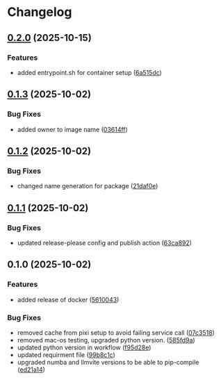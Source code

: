 # Changelog

## [0.2.0](https://github.com/equinor/GT-Post/compare/v0.1.3...v0.2.0) (2025-10-15)


### Features

* added entrypoint.sh for container setup ([6a515dc](https://github.com/equinor/GT-Post/commit/6a515dc60b7476a2bbdcfcdb44f9bca749700d58))

## [0.1.3](https://github.com/equinor/GT-Post/compare/v0.1.2...v0.1.3) (2025-10-02)


### Bug Fixes

* added owner to image name ([03614ff](https://github.com/equinor/GT-Post/commit/03614ff60bb169f61a5c9ffbea57391d4f54ef36))

## [0.1.2](https://github.com/equinor/GT-Post/compare/v0.1.1...v0.1.2) (2025-10-02)


### Bug Fixes

* changed name generation for package ([21daf0e](https://github.com/equinor/GT-Post/commit/21daf0eb9ef7f15fcd7b09fab742f1c08d0c8136))

## [0.1.1](https://github.com/equinor/GT-Post/compare/v0.1.0...v0.1.1) (2025-10-02)


### Bug Fixes

* updated release-please config and publish action ([63ca892](https://github.com/equinor/GT-Post/commit/63ca89271ad6c8e2fffb6bfa5084df1b7c0ba595))

## 0.1.0 (2025-10-02)


### Features

* added release of docker ([5610043](https://github.com/equinor/GT-Post/commit/561004371db2e6de3616c68bb81c04ac186ba259))


### Bug Fixes

* removed cache from pixi setup to avoid failing service call ([07c3518](https://github.com/equinor/GT-Post/commit/07c3518d2d41c42e6c36aa095380313e45146a32))
* removed mac-os testing, upgraded python version. ([585fd9a](https://github.com/equinor/GT-Post/commit/585fd9ad126d33b68e4ec5933a1d2ef3b8df29e1))
* updated python version in workflow ([f95d28e](https://github.com/equinor/GT-Post/commit/f95d28e34efea81827f86a923f0a83ada3a15df7))
* updated requirment file ([99b8c1c](https://github.com/equinor/GT-Post/commit/99b8c1c39702582c59c8cc20b5bacc2d7e6548ce))
* upgraded numba and llmvite versions to be able to pip-compile ([ed21a14](https://github.com/equinor/GT-Post/commit/ed21a14cdd0281d38188515f84dc111c50ba17a6))
